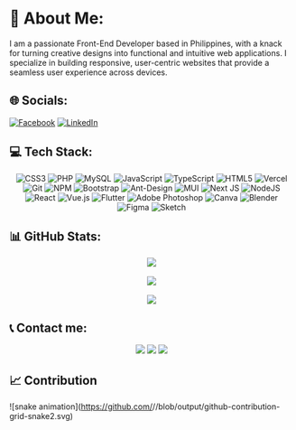 # 💫 About Me:
I am a passionate Front-End Developer based in Philippines, with a knack for turning creative designs into functional and intuitive web applications. I specialize in building responsive, user-centric websites that provide a seamless user experience across devices.

## 🌐 Socials:
[![Facebook](https://img.shields.io/badge/Facebook-%231877F2.svg?logo=Facebook&logoColor=white)](https://facebook.com/stefanie.asaytono.5) [![LinkedIn](https://img.shields.io/badge/LinkedIn-%230077B5.svg?logo=linkedin&logoColor=white)](https://www.linkedin.com/in/stefanie-asaytono-6a4607246?utm_source=share&utm_campaign=share_via&utm_content=profile&utm_medium=android_app) 

## 💻 Tech Stack:
<div align=center>
  
![CSS3](https://img.shields.io/badge/css3-%231572B6.svg?style=for-the-badge&logo=css3&logoColor=white) 
![PHP](https://img.shields.io/badge/php-%23777BB4.svg?style=for-the-badge&logo=php&logoColor=white) 
![MySQL](https://img.shields.io/badge/mysql-4479A1.svg?style=for-the-badge&logo=mysql&logoColor=white) 
![JavaScript](https://img.shields.io/badge/javascript-%23323330.svg?style=for-the-badge&logo=javascript&logoColor=%23F7DF1E) 
![TypeScript](https://img.shields.io/badge/typescript-%23007ACC.svg?style=for-the-badge&logo=typescript&logoColor=white) 
![HTML5](https://img.shields.io/badge/html5-%23E34F26.svg?style=for-the-badge&logo=html5&logoColor=white) 
![Vercel](https://img.shields.io/badge/vercel-%23000000.svg?style=for-the-badge&logo=vercel&logoColor=white) 
![Git](https://img.shields.io/badge/git-%23F05033.svg?style=for-the-badge&logo=git&logoColor=white)
![NPM](https://img.shields.io/badge/NPM-%23CB3837.svg?style=for-the-badge&logo=npm&logoColor=white) 
![Bootstrap](https://img.shields.io/badge/bootstrap-%238511FA.svg?style=for-the-badge&logo=bootstrap&logoColor=white) 
![Ant-Design](https://img.shields.io/badge/-AntDesign-%230170FE?style=for-the-badge&logo=ant-design&logoColor=white) 
![MUI](https://img.shields.io/badge/MUI-%230081CB.svg?style=for-the-badge&logo=mui&logoColor=white) 
![Next JS](https://img.shields.io/badge/Next-black?style=for-the-badge&logo=next.js&logoColor=white) 
![NodeJS](https://img.shields.io/badge/node.js-6DA55F?style=for-the-badge&logo=node.js&logoColor=white) 
![React](https://img.shields.io/badge/react-%2320232a.svg?style=for-the-badge&logo=react&logoColor=%2361DAFB) 
![Vue.js](https://img.shields.io/badge/vue.js-%2335495e.svg?style=for-the-badge&logo=vuedotjs&logoColor=%234FC08D) 
![Flutter](https://img.shields.io/badge/Flutter-%2302569B.svg?style=for-the-badge&logo=Flutter&logoColor=white) 
![Adobe Photoshop](https://img.shields.io/badge/adobe%20photoshop-%2331A8FF.svg?style=for-the-badge&logo=adobe%20photoshop&logoColor=white) 
![Canva](https://img.shields.io/badge/Canva-%2300C4CC.svg?style=for-the-badge&logo=Canva&logoColor=white) 
![Blender](https://img.shields.io/badge/blender-%23F5792A.svg?style=for-the-badge&logo=blender&logoColor=white) 
![Figma](https://img.shields.io/badge/figma-%23F24E1E.svg?style=for-the-badge&logo=figma&logoColor=white) 
![Sketch](https://img.shields.io/badge/Sketch-FFB387?style=for-the-badge&logo=sketch&logoColor=black) 

</div>

## 📊 GitHub Stats:
<div align=center>
  
![](https://github-readme-stats.vercel.app/api?username=Stef1202&theme=one_dark_pro&hide_border=false&include_all_commits=true&count_private=true)<br/><br/>
![](https://github-readme-streak-stats.herokuapp.com/?user=Stef1202&theme=one_dark_pro&hide_border=false)<br/><br/>
![](https://github-readme-stats.vercel.app/api/top-langs/?username=Stef1202&theme=one_dark_pro&hide_border=false&include_all_commits=true&count_private=true&layout=compact)

</div>

## 📞 Contact me:
<div align=center>
  
  [![](https://img.shields.io/badge/Gmail-D14836?style=for-the-badge&logo=gmail&logoColor=white)](mailto:recipient@example.com)
  [![](https://img.shields.io/badge/Messenger-00B2FF?style=for-the-badge&logo=messenger&logoColor=white)](https://m.me/stefanie.asaytono.5)
  [![](https://img.shields.io/badge/viber-685EA9?style=for-the-badge&logo=viber&logoColor=white)](viber://add?number=09770936971)
  
</div>

## 📈 Contribution

![snake animation](https://github.com/<seu user name>/<seu user name>/blob/output/github-contribution-grid-snake2.svg)
